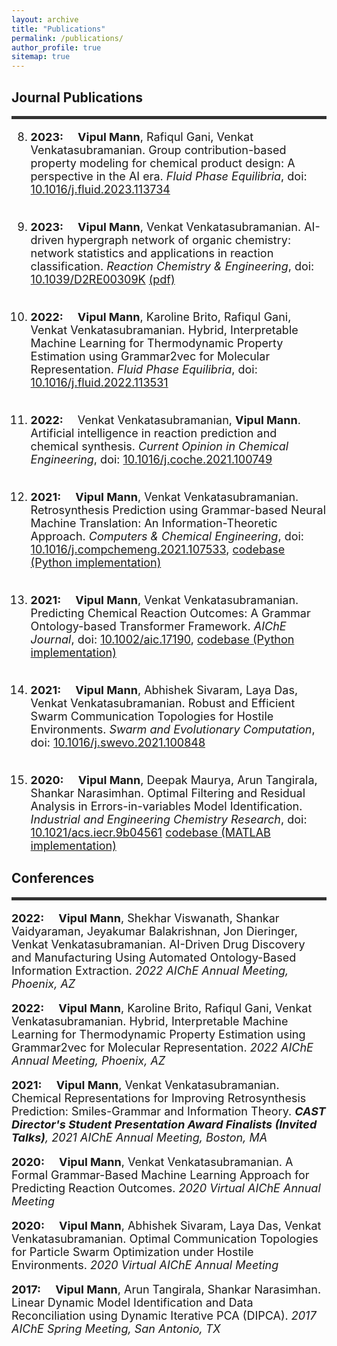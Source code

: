 ```yaml
---
layout: archive
title: "Publications"
permalink: /publications/
author_profile: true
sitemap: true
---
```


## Journal Publications
<hr style="height:5px;border:none;color:#333;background-color:#333;" />


<font size="4">

8. <b>2023:</b>&emsp; <b>Vipul Mann</b>,  Rafiqul Gani, Venkat Venkatasubramanian. Group contribution-based property modeling for chemical product design: A perspective in the AI era. <i>Fluid Phase Equilibria</i>, doi: <a target="_blank" href='https://doi.org/10.1016/j.fluid.2023.113734'>10.1016/j.fluid.2023.113734</a><br><br>
   
7. <b>2023:</b>&emsp; <b>Vipul Mann</b>, Venkat Venkatasubramanian. AI-driven hypergraph network of organic chemistry: network statistics and applications in reaction classification. <i>Reaction Chemistry & Engineering</i>, doi: <a target="_blank" href='https://doi.org/10.1039/D2RE00309K'>10.1039/D2RE00309K</a> <a target='_blank' href='https://vupil.github.io/files/2208.01647-compressed.pdf'>(pdf)</a><br><br>
   
6. <b>2022:</b>&emsp; <b>Vipul Mann</b>, Karoline Brito, Rafiqul Gani, Venkat Venkatasubramanian. Hybrid, Interpretable Machine Learning for Thermodynamic Property Estimation using Grammar2vec for Molecular Representation. <i>Fluid Phase Equilibria</i>, doi: <a target="_blank" href='https://doi.org/10.1016/j.fluid.2022.113531'>10.1016/j.fluid.2022.113531</a><br><br>
 
   
5. <b>2022:</b>&emsp; Venkat Venkatasubramanian, <b>Vipul Mann</b>. Artificial intelligence in reaction prediction and chemical synthesis. <i>Current Opinion in Chemical Engineering</i>, doi: <a target="_blank" href='https://doi.org/10.1016/j.coche.2021.100749'>10.1016/j.coche.2021.100749</a><br><br>
   
4. <b>2021:</b>&emsp; <b>Vipul Mann</b>, Venkat Venkatasubramanian. Retrosynthesis Prediction using Grammar-based Neural Machine Translation: An Information-Theoretic Approach. <i>Computers & Chemical Engineering</i>, doi: <a target="_blank" href='https://doi.org/10.1016/j.compchemeng.2021.107533'>10.1016/j.compchemeng.2021.107533</a>, <a target="_blank" href='https://github.com/vupil/grammarTransformerReactionPrediction'>codebase (Python implementation)</a><br><br>
   
3. <b>2021:</b>&emsp; <b>Vipul Mann</b>, Venkat Venkatasubramanian. Predicting Chemical Reaction Outcomes: A Grammar Ontology-based Transformer Framework. <i>AIChE Journal</i>, doi: <a target="_blank" href='https://doi.org/10.1002/aic.17190'>10.1002/aic.17190</a>, <a target="_blank" href='https://github.com/vupil/grammarTransformerReactionPrediction'>codebase (Python implementation)</a><br><br>
   
2. <b>2021:</b>&emsp; <b>Vipul Mann</b>, Abhishek Sivaram, Laya Das, Venkat Venkatasubramanian. Robust and Efficient Swarm Communication Topologies for Hostile Environments. <i>Swarm and Evolutionary Computation</i>, doi: <a target="_blank" href='https://doi.org/10.1016/j.swevo.2021.100848'>10.1016/j.swevo.2021.100848</a><br><br>
   
1. <b>2020:</b>&emsp; <b>Vipul Mann</b>, Deepak Maurya, Arun Tangirala, Shankar Narasimhan. Optimal Filtering and Residual Analysis in Errors-in-variables Model Identification. <i>Industrial and Engineering Chemistry Research</i>, doi: <a target="_blank" href='https://pubs.acs.org/doi/10.1021/acs.iecr.9b04561'>10.1021/acs.iecr.9b04561</a> <a target="_blank" href='https://github.com/vupil/Optimal-Filtering-EIV-DIPCA'>codebase (MATLAB implementation)</a><br>

</font>

## Conferences
<hr style="height:5px;border:none;color:#333;background-color:#333;" />

<font size="4">
   
<b>2022:</b>&emsp; <b>Vipul Mann</b>, Shekhar Viswanath, Shankar Vaidyaraman, Jeyakumar Balakrishnan, Jon Dieringer, Venkat Venkatasubramanian. AI-Driven Drug Discovery and Manufacturing Using Automated Ontology-Based Information Extraction. <i>2022 AIChE Annual Meeting, Phoenix, AZ</i><br>
   
<b>2022:</b>&emsp; <b>Vipul Mann</b>, Karoline Brito, Rafiqul Gani, Venkat Venkatasubramanian. Hybrid, Interpretable Machine Learning for Thermodynamic Property Estimation using Grammar2vec for Molecular Representation. <i>2022 AIChE Annual Meeting, Phoenix, AZ</i><br>
   
<b>2021:</b>&emsp; <b>Vipul Mann</b>, Venkat Venkatasubramanian. Chemical Representations for Improving Retrosynthesis Prediction: Smiles-Grammar and Information Theory. <i><b>CAST Director's Student Presentation Award Finalists (Invited Talks)</b>, 2021 AIChE Annual Meeting, Boston, MA</i><br>

<b>2020:</b>&emsp; <b>Vipul Mann</b>, Venkat Venkatasubramanian. A Formal Grammar-Based Machine Learning Approach for Predicting Reaction Outcomes. <i> 2020 Virtual AIChE Annual Meeting</i><br>

<b>2020:</b>&emsp; <b>Vipul Mann</b>, Abhishek Sivaram, Laya Das, Venkat Venkatasubramanian. Optimal Communication Topologies for Particle Swarm Optimization under Hostile Environments. <i> 2020 Virtual AIChE Annual Meeting</i><br>

<b>2017:</b>&emsp; <b>Vipul Mann</b>, Arun Tangirala, Shankar Narasimhan.  Linear Dynamic Model Identification and Data Reconciliation using Dynamic Iterative PCA (DIPCA). <i> 2017 AIChE Spring Meeting, San Antonio, TX</i><br>
   

</font>


<!-- |_Conferences_|
|:-|
|2021: **Vipul Mann**, Venkat Venkatasubramanian. Chemical Representations for Improving Retrosynthesis Prediction: Smiles-Grammar and Information Theory. _**CAST Director's Student Presentation Award Finalists (Invited Talks)**, 2021 AIChE Annual Meeting_|
|2020: **Vipul Mann**, Venkat Venkatasubramanian. A Formal Grammar-Based Machine Learning Approach for Predicting Reaction Outcomes. _2020 Virtual AIChE Annual Meeting_, [Virtual AIChE Annual Meeting 2020](https://www.aiche.org/academy/conferences/aiche-annual-meeting/2020/proceeding/paper/477c-formal-grammar-based-machine-learning-approach-predicting-reaction-outcomes) |
|2020: **Vipul Mann**, Abhishek Sivaram, Laya Das, Venkat Venkatasubramanian. Optimal Communication Topologies for Particle Swarm Optimization under Hostile Environments. _2020 Virtual AIChE Annual Meeting_, [Virtual AIChE Annual Meeting 2020](https://www.aiche.org/academy/conferences/aiche-annual-meeting/2020/proceeding/paper/339j-optimal-communication-topologies-particle-swarm-optimization-under-hostile-environments) |
|2017: **Vipul Mann**, Arun Kumar Tangirala, and Shankar Narasimhan. Linear Dynamic Model Identification and Data Reconciliation using Dynamic Iterative PCA (DIPCA). _AIChE 2017 Spring Meeting and 13th Global Congress on Process Safety_, [AIChE 2017 Spring Meeting](https://aiche.confex.com/aiche/s17/webprogram/Paper481511.html) | -->


<!-- |_Journal Publications_|
|:-|
|2022: **Vipul Mann**, Karoline Brito, Rafiqul Gani, Venkat Venkatasubramanian. Hybrid, Interpretable Machine Learning for Thermodynamic Property Estimation using Grammar2vec for Molecular Representation. _**Fluid Phase Equilibria**_, doi: [10.1016/j.fluid.2022.113531](https://doi.org/10.1016/j.fluid.2022.113531)| 
|2022: Venkat Venkatasubramanian, **Vipul Mann**. Artificial intelligence in reaction prediction and chemical synthesis. _**Current Opinion in Chemical Engineering**_, doi: [10.1016/j.coche.2021.100749](https://doi.org/10.1016/j.coche.2021.100749)|


|2021: **Vipul Mann**, Venkat Venkatasubramanian. Retrosynthesis Prediction using Grammar-based Neural Machine Translation: An Information-Theoretic Approach. _**Computers & Chemical Engineering**_, doi: [10.1016/j.compchemeng.2021.107533](https://doi.org/10.1016/j.compchemeng.2021.107533) [(PDF)](../files/retro-gopro.pdf), [codebase (Python implementation)](https://github.com/vupil/grammarTransformerReactionPrediction)|
|2021: **Vipul Mann**, Venkat Venkatasubramanian. Predicting Chemical Reaction Outcomes: A Grammar Ontology-based Transformer Framework. _**AIChE Journal**_, doi: [10.1002/aic.17190](https://doi.org/10.1002/aic.17190) [(PDF)](../files/goPRO.pdf), [codebase (Python implementation)](https://github.com/vupil/grammarTransformerReactionPrediction)|
|2021: **Vipul Mann**, Abhishek Sivaram, Laya Das, Venkat Venkatasubramanian. Robust and Efficient Swarm Communication Topologies for Hostile Environments. _**Swarm and Evolutionary Computation**_, doi: [10.1016/j.swevo.2021.100848](https://doi.org/10.1016/j.swevo.2021.100848) [(PDF)](../files/pso-smallworld.pdf)|

|2020: **Vipul Mann**, Deepak Maurya, Arun Kumar Tangirala, and Shankar Narasimhan. Optimal Filtering and Residual Analysis in Errors-in-variables Model Identification. _**Industrial and Engineering Chemistry Research**_, doi: [10.1021/acs.iecr.9b04561](https://pubs.acs.org/doi/10.1021/acs.iecr.9b04561) [(PDF)](../files/iecr_paper1.pdf), [codebase (MATLAB implementation)](https://github.com/vupil/Optimal-Filtering-EIV-DIPCA) -->

<!-- |_Conferences_|
|:-|
|2021: **Vipul Mann**, Venkat Venkatasubramanian. Chemical Representations for Improving Retrosynthesis Prediction: Smiles-Grammar and Information Theory. _**CAST Director's Student Presentation Award Finalists (Invited Talks)**, 2021 AIChE Annual Meeting_|
|2020: **Vipul Mann**, Venkat Venkatasubramanian. A Formal Grammar-Based Machine Learning Approach for Predicting Reaction Outcomes. _2020 Virtual AIChE Annual Meeting_, [Virtual AIChE Annual Meeting 2020](https://www.aiche.org/academy/conferences/aiche-annual-meeting/2020/proceeding/paper/477c-formal-grammar-based-machine-learning-approach-predicting-reaction-outcomes) |
|2020: **Vipul Mann**, Abhishek Sivaram, Laya Das, Venkat Venkatasubramanian. Optimal Communication Topologies for Particle Swarm Optimization under Hostile Environments. _2020 Virtual AIChE Annual Meeting_, [Virtual AIChE Annual Meeting 2020](https://www.aiche.org/academy/conferences/aiche-annual-meeting/2020/proceeding/paper/339j-optimal-communication-topologies-particle-swarm-optimization-under-hostile-environments) |
|2017: **Vipul Mann**, Arun Kumar Tangirala, and Shankar Narasimhan. Linear Dynamic Model Identification and Data Reconciliation using Dynamic Iterative PCA (DIPCA). _AIChE 2017 Spring Meeting and 13th Global Congress on Process Safety_, [AIChE 2017 Spring Meeting](https://aiche.confex.com/aiche/s17/webprogram/Paper481511.html) |
 -->


<!-- *** -->

<!-- 
## Journal Publications

### Artificial intelligence in reaction prediction and chemical synthesis
#### _Venkat Venkatasubramanian, Vipul Mann_  | June 2022 | [doi: 10.1016/j.coche.2021.100749](https://doi.org/10.1016/j.coche.2021.100749)

<font size="3"><b>Abstract</b><br>
<ul> <li> Recent years have seen a sudden spurt in the use of artificial intelligence (AI) methods for computational reaction modeling and prediction. Given the diversity of the techniques, we believe it would be helpful to assess them using a broad conceptual framework within which the different approaches reside. Towards that goal, we categorize the different methods into symbolic AI, purely data-driven numeric AI, and hybrid AI methods. Symbolic AI-based approaches require the translation of a priori chemistry knowledge into clearly encoded rules and instructions. Purely data-driven numeric AI methods utilize recent advances in machine learning, generally without explicit incorporation of a priori domain knowledge. In between these two extremes, we have hybrid AI, which integrates domain knowledge with data-driven techniques. We review recent progress across these broad areas to highlight their benefits as well as limitations and provide a future outlook of this rapidly evolving field.</li>
</ul>
</font>

### Retrosynthesis Prediction using Grammar-based Neural Machine Translation: An Information-Theoretic Approach
#### _Vipul Mann, Venkat Venkatasubramanian_  | December 2021 | [doi: 10.1016/j.compchemeng.2021.107533](https://doi.org/10.1016/j.compchemeng.2021.107533), [Python implementation](https://github.com/vupil/grammarTransformerReactionPrediction)

<font size="3"><b>Abstract</b><br>
<ul> <li> Retrosynthetic prediction is one of the main challenges in chemical synthesis because it requires a search over the space of plausible chemical reactions that often results in complex, multi-step, branched synthesis trees for even moderately complex organic reactions. Here, we propose an approach that performs single-step retrosynthesis prediction using SMILES grammar-based representations in a neural machine translation framework. Information-theoretic analyses of such grammar-representations reveal that they are superior to SMILES representations and are better-suited for machine learning tasks due to their underlying redundancy and high information capacity. We report the top-1 prediction accuracy of 43.8% (syntactic validity 95.6% ) and maximal fragment (MaxFrag) accuracy of 50.4% . Comparing our model’s performance with previous work that used character-based SMILES representations demonstrate significant reduction in grammatically invalid predictions and improved prediction accuracy. Fewer invalid predictions for both known and unknown reaction class scenarios demonstrate the model’s ability to learn the underlying SMILES grammar efficiently.</li>
</ul>
</font>

### Predicting Chemical Reaction Outcomes: A Grammar Ontology-based Transformer Framework  
#### _Vipul Mann, Venkat Venkatasubramanian_  | January 2021 | [doi: 10.1002/aic.17190](https://doi.org/10.1002/aic.17190), [Python implementation](https://github.com/vupil/grammarTransformerReactionPrediction)

<font size="3"><b>Abstract</b><br>
<ul> <li> Discovering and designing novel materials is a challenging problem as it often requires searching through a combinatorially large space of potential candidates, typically requiring great amounts of effort, time, expertise, and money. The ability to predict reaction outcomes without performing extensive experiments is, therefore, important. Toward that goal, we report an approach that uses context‐free grammar‐based representations of molecules in a neural machine translation framework. This involves discovering the transformations from the source sequence (comprising the reactants and agents) to the target sequence (comprising the major product) in the reaction. The grammar ontology‐based representation hierarchically incorporates rich molecular‐structure information, ensures syntactic validity of predictions, and overcomes over‐parameterization in complex machine learning architectures. We achieve an accuracy of 80.1% (86.3% top‐2 accuracy) and 99% syntactic validity of predictions on a standard reaction dataset. Moreover, our model is characterized by only a fraction of the number of training parameters used in other similar works in this area.</li>
</ul>
</font>

  
###  Robust and Efficient Swarm Communication Topologies for Hostile Environments  
#### _Vipul Mann, Abhishek Sivaram, Laya Das, Venkat Venkatasubramanian_  | Februrary 2021 | [doi: 10.1016/j.swevo.2021.100848](https://doi.org/10.1016/j.swevo.2021.100848)

<font size="3"><b>Abstract</b><br>
<ul>
  <li>Swarm Intelligence-based optimization techniques rely strongly on information communicated among agents during the search. These algorithms are generally used for solving challenging problems where the search function landscape, typically highly nonlinear, is not adequately known a priori and there are multiple local optima that could result in premature convergence for many algorithms. Furthermore, in certain applications, the search environment is hostile in the sense that the agents, and/or their communication channels, could get disrupted during the search, thereby adversely impacting the search performance. Such disruptions change the communication topology of the agents and hence the information available to them, ultimately influencing the performance of the algorithm. Here, we present a study of the impact of loss of agents on performance as a function of the initial network configuration. We use particle swarm optimization to optimize an objective function with multiple sub-optimal regions in a hostile environment and study its performance for a range of network topologies with loss of agents. The results reveal interesting trade-offs between efficiency, robustness, and overall performance for different topologies that are analyzed to discover general features of networks that maximize performance. We observe that small-world networks perform well under hostile conditions.</li>
</ul>
</font>

### Optimal Filtering and Residual Analysis in Errors-in-Variables Model Identification
#### _Vipul Mann, Deepak Maurya, Arun Kumar Tangirala, Shankar Narasimhan_  | January 2020 | [doi:10.1021/acs.iecr.9b04561](https://pubs.acs.org/doi/abs/10.1021/acs.iecr.9b04561) | [codebase (MATLAB implementation)](https://github.com/vupil/Optimal-Filtering-EIV-DIPCA)

<font size="3"><b>Abstract</b><br>
<ul>
  <li> Dynamic model identification from time series data is a critical component of process control, monitoring, and diagnosis. An important adjunct of model identification is the derivation of filtered estimates of the variables and consequent one-step-ahead prediction errors (residuals) which are very useful for model assessment and iterative model identification. In this work, we present an optimal filtering and residual generation method for the errors-in-variables (EIV) scenario, wherein both the input and output variable measurements are contaminated with errors. The main idea is to combine an EIV-identification strategy with the EIV-Kalman filter (EIV-KF) that is known to provide optimal filtered estimates and residuals of both inputs and outputs for a linear dynamical process in the EIV case. In this work, we combine the EIV-KF with the dynamic iterative principal component analysis (DIPCA) approach that has been recently developed for EIV model identification. This work assumes prominence in that the optimally generated residuals are critical to the tasks of model assessment, fault detection, and diagnosis. The use of residuals in model assessment and reidentification is illustrated in this article, while pointing out that the use of DIPCA alone leads to nonunique filtered estimates and hence nonunique residuals. We remark that the proposed method can be used with any other EIV identification technique.</li>
</ul>
</font>


***

## Conference Publications

### A Formal Grammar-Based Machine Learning Approach for Predicting Reaction Outcomes
#### _Vipul Mann, Venkat Venkatasubramanian_ | November 2020 | [Virtual AIChE Annual Meeting 2020](https://www.aiche.org/academy/conferences/aiche-annual-meeting/2020/proceeding/paper/477c-formal-grammar-based-machine-learning-approach-predicting-reaction-outcomes)  

<font size="3"><b>Abstract</b><br>
<ul>
  <li> Prediction of reaction outcomes without performing time-consuming experiments offers several invaluable advantages -- reducing experimentation costs due to elimination of highly improbable reactions, lowering the time to hypothesis-validation-and-correction, enabling high-throughput experimentation for complex reactions, and allowing significantly more time for analyzing the results. In recent years, machine learning techniques have been successfully applied in this area that, either directly or indirectly, address one or more of the above issues. A few areas of application include discovery of novel molecules with desired properties, understanding structure-property relationships, identifying catalysts for better reaction catalysis, and data-driven modeling of chemical reaction kinetics. The success of machine learning methods could largely be attributed to their inherent proficiency in capturing complex non-linear dependencies between various factors that govern the reaction systems. Here, we present an approach for predicting the most likely product of a reaction based on a given set of reactants and agents (catalysts, reaction medium). The structural properties of reactants and the product molecules are encoded based on a formal grammar, akin to context-free grammars (CFG) in the area of natural language processing (NLP), that essentially gives rise to a parse-tree representation of the molecule. This representation is used in a convolutional neural network architecture to model the structural transformations from a set of reactants to the most likely product of the reaction. The proposed framework could be used for rapid experimentation and analysis of reaction outcomes, especially if the molecules involved are less-known and structurally novel. In addition, the latent space of the neural network architecture could also be used to discover insights on the transformations from reactants to products in a given reaction under different conditions.</li>
</ul>
</font>

### Optimal Communication Topologies for Particle Swarm Optimization Under Hostile Environments
#### _Vipul Mann, Abhishek Sivaram, Laya Das, Venkat Venkatasubramanian_ | November 2020 | [Virtual AIChE Annual Meeting 2020](https://www.aiche.org/academy/conferences/aiche-annual-meeting/2020/proceeding/paper/339j-optimal-communication-topologies-particle-swarm-optimization-under-hostile-environments)  

<font size="3"><b>Abstract</b><br>
<ul>
  <li>A class of nature-inspired optimization techniques called swarm intelligence methods involves a systematic exploration and exploitation of the search-space through efficient information exchange between the constituent agents. Such algorithms are common in areas where the optimization problems are inherently difficult due to a lack of complete information about the function landscape, due to the presence of several local minima that could result in premature convergence, and more importantly due to the presence of hostile environments that could result in a partial loss of swarm agents during the exploration phase. Such hostile environments could be seen in applications involving the design of communication channels for efficient information dissemination to a target group, targeted drug-delivery where drug molecules search for the affected site before diffusing, and high-value target localization with a network of drones communicating among themselves. In this work, we study the impact of the loss of agents on the performance of such algorithms as a function of the initial communication topology. We use particle swarm optimization (PSO) to optimize an objective function with multiple sub-optimal regions in a hostile environment and study its performance for a range of network topologies under hostile conditions. The presence of a hostile environment results in changes in the swarm communication topologies during the search-space exploration resulting in varying performances for different initial network configurations. The results reveal interesting relationships between graph-theoretic properties and the algorithmic performance based on which general properties of networks that maximize performance are identified. Moreover, networks with small-world properties are seen to maximize performance under hostile conditions and outperform the standard network topologies. Although the findings of this work are based on performance of the PSO algorithm, the results are fairly generalizable, and should extend to algorithms that rely on efficient communication between agents while searching for an optimal solution.</li>
</ul>
</font>

### Linear Dynamic Model Identification and Data Reconciliation using Dynamic Iterative PCA (DIPCA)
#### _Vipul Mann, Arun Kumar Tangirala, Shankar Narasimhan_ | March 2017 | [AIChE Spring Meeting 2017](https://www.aiche.org/conferences/aiche-spring-meeting-and-global-congress-on-process-safety/2017/proceeding/paper/172a-linear-dynamic-model-identification-and-data-reconciliation-using-dynamic-iterative-pca-dipca)  

<font size="3"><b>Abstract</b><br>
<ul>
  <li> Identification of input-output models from data is of utmost relevance in chemical process industries and has applications in process monitoring, control and fault diagnosis. Input-output data used in such identification exercises often has measurement errors in both the variables. Model identification under such conditions translates to solving an errors-in-variables (EIV) problem which is difficult to solve using classical system identification techniques. A recently proposed method - Dynamic Iterative Principal Component Analysis (DIPCA) uses PCA framework to identify the process order, delay, model parameters, and
error variances. DIPCA, however, has certain shortcomings under small sample conditions which limit its practical applications. In this work, we address these shortcomings, namely ambiguity in order determination under small sample cases and arbitrary selection of stacking lag which leads to sub-optimal parameter estimates. We define a metric called ’d-selective eigenvalue ratio’, or d-SEVR that sharply identifies the true order even for small sample cases. We also demonstrate the existence of an optimal stacking lag corresponding to the lowest error in estimation of error-covariance matrix. Finally, we use the identified model to obtain reconciled estimates of variables using Kalman Filter.</li>
    </ul>
    </font>


-->
